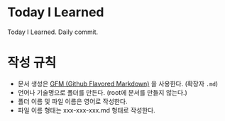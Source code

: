 # Today I Learned
Today I Learned. Daily commit.

# 작성 규칙
- 문서 생성은 [GFM (Github Flavored Markdown)](https://help.github.com/articles/github-flavored-markdown/) 을 사용한다. (확장자 `.md`)
- 언어나 기술명으로 폴더를 만든다. (root에 문서를 만들지 않는다.)
- 폴더 이름 및 파일 이름은 영어로 작성한다.
- 파일 이름 형태는 xxx-xxx-xxx.md 형태로 작성한다.
